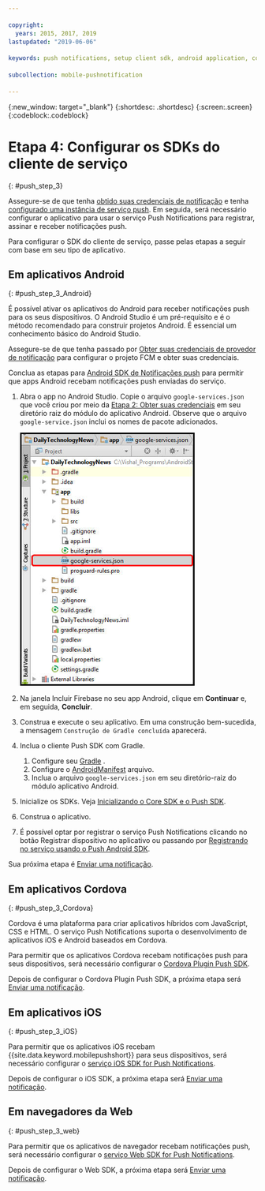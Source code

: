 ```yaml
---

copyright:
  years: 2015, 2017, 2019
lastupdated: "2019-06-06"

keywords: push notifications, setup client sdk, android application, cordova application, iOS application, web browser

subcollection: mobile-pushnotification

---
```


{:new_window: target="_blank"}
{:shortdesc: .shortdesc}
{:screen:.screen}
{:codeblock:.codeblock}

# Etapa 4: Configurar os SDKs do cliente de serviço
{: #push_step_3}

Assegure-se de que tenha [obtido suas credenciais de notificação](/docs/services/mobilepush?topic=mobile-pushnotification-push_step_1) e tenha [configurado uma instância de serviço push](/docs/services/mobilepush?topic=mobile-pushnotification-push_step_2). Em seguida, será necessário configurar o aplicativo para usar o serviço Push Notifications para registrar, assinar e receber notificações push. 

Para configurar o SDK do cliente de serviço, passe pelas etapas a seguir com base em seu tipo de aplicativo.

## Em aplicativos Android
{: #push_step_3_Android}

É possível ativar os aplicativos do Android para receber notificações push para os seus dispositivos. O Android Studio é um pré-requisito e é o método recomendado para construir projetos Android. É essencial um conhecimento básico do Android Studio.

Assegure-se de que tenha passado por [Obter suas credenciais de provedor de notificação](/docs/services/mobilepush?topic=mobile-pushnotification-push_step_1) para configurar o projeto FCM e obter suas credenciais.

Conclua as etapas para [Android SDK de Notificações push](https://github.com/ibm-bluemix-mobile-services/bms-clientsdk-android-push/tree/Doc) para permitir que apps Android recebam notificações push enviadas do serviço. 

1. Abra o app no Android Studio. Copie o arquivo `google-services.json` que você criou por meio da [Etapa 2: Obter suas credenciais](/docs/services/mobilepush?topic=mobile-pushnotification-push_step_1) em seu diretório raiz do módulo do aplicativo Android. Observe que o arquivo `google-service.json` inclui os nomes de pacote adicionados.

    ![Incluindo o arquivo json no diretório raiz de seu aplicativo](images/FCM_7.jpg "Incluindo o arquivo json no diretório raiz de seu aplicativo")

2. Na janela Incluir Firebase no seu app Android, clique em **Continuar** e, em seguida, **Concluir**. 
3. Construa e execute o seu aplicativo. Em uma construção bem-sucedida, a mensagem `Construção de Gradle concluída` aparecerá.
4. Inclua o cliente Push SDK com Gradle.
	1. Configure seu [Gradle](https://github.com/ibm-bluemix-mobile-services/bms-clientsdk-android-push/tree/Doc#configure-gradle) . 
	2. Configure o [AndroidManifest](https://github.com/ibm-bluemix-mobile-services/bms-clientsdk-android-push/tree/Doc#configure-androidmanifest) arquivo.
	3. Inclua o arquivo `google-services.json` em seu diretório-raiz do módulo aplicativo Android.
5. Inicialize os SDKs. Veja [Inicializando o Core SDK e o Push SDK](https://github.com/ibm-bluemix-mobile-services/bms-clientsdk-android-push/tree/Doc#initializing-the-core-sdk-and-the-push-sdk).
6. Construa o aplicativo.
7. É possível optar por registrar o serviço Push Notifications clicando no botão Registrar dispositivo no aplicativo ou passando por [Registrando no serviço usando o Push Android SDK](https://github.com/ibm-bluemix-mobile-services/bms-clientsdk-android-push/tree/Doc#register-to-push-notifications-ervice).

Sua próxima etapa é [Enviar uma notificação](/docs/services/mobilepush?topic=mobile-pushnotification-push_step_4).


## Em aplicativos Cordova
{: #push_step_3_Cordova}

Cordova é uma plataforma para criar aplicativos híbridos
com JavaScript, CSS e HTML. O serviço Push Notifications suporta o desenvolvimento de aplicativos iOS e Android baseados em Cordova.

Para permitir que os aplicativos Cordova recebam notificações push para seus dispositivos, será necessário configurar o [Cordova Plugin Push SDK](https://github.com/ibm-bluemix-mobile-services/bms-clientsdk-cordova-plugin-push/tree/Doc#ios-app).

Depois de configurar o Cordova Plugin Push SDK, a próxima etapa será [Enviar uma notificação](/docs/services/mobilepush?topic=mobile-pushnotification-push_step_4).


## Em aplicativos iOS
{: #push_step_3_iOS}

Para permitir que os aplicativos iOS recebam {{site.data.keyword.mobilepushshort}} para seus dispositivos, será necessário configurar o [serviço iOS SDK for Push Notifications](https://github.com/ibm-bluemix-mobile-services/bms-clientsdk-swift-push/tree/Doc#setup-client-application). 

Depois de configurar o iOS SDK, a próxima etapa será [Enviar uma notificação](/docs/services/mobilepush?topic=mobile-pushnotification-push_step_4).


## Em navegadores da Web
{: #push_step_3_web}

Para permitir que os aplicativos de navegador recebam notificações push, será necessário configurar o [serviço Web SDK for Push Notifications](https://github.com/ibm-bluemix-mobile-services/bms-clientsdk-javascript-webpush/blob/Doc/README.md).

Depois de configurar o Web SDK, a próxima etapa será [Enviar uma notificação](/docs/services/mobilepush?topic=mobile-pushnotification-push_step_4).

